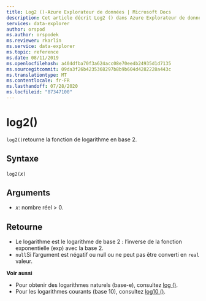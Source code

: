```yaml
---
title: Log2 ()-Azure Explorateur de données | Microsoft Docs
description: Cet article décrit Log2 () dans Azure Explorateur de données.
services: data-explorer
author: orspod
ms.author: orspodek
ms.reviewer: rkarlin
ms.service: data-explorer
ms.topic: reference
ms.date: 08/11/2019
ms.openlocfilehash: a404dfba70f3a624acc08e70ee4b24935d1d7135
ms.sourcegitcommit: 09da3f26b4235368297b8b9b604d4282228a443c
ms.translationtype: MT
ms.contentlocale: fr-FR
ms.lasthandoff: 07/28/2020
ms.locfileid: "87347100"
---
```

# <a name="log2"></a>log2()

`log2()`retourne la fonction de logarithme en base 2.  

## <a name="syntax"></a>Syntaxe

`log2(`*x*`)`

## <a name="arguments"></a>Arguments

* *x*: nombre réel > 0.

## <a name="returns"></a>Retourne

* Le logarithme est le logarithme de base 2 : l’inverse de la fonction exponentielle (exp) avec la base 2.
* `null`Si l’argument est négatif ou null ou ne peut pas être converti en `real` valeur. 

**Voir aussi**

* Pour obtenir des logarithmes naturels (base-e), consultez [log ()](log-function.md).
* Pour les logarithmes courants (base 10), consultez [log10 ()](log10-function.md).